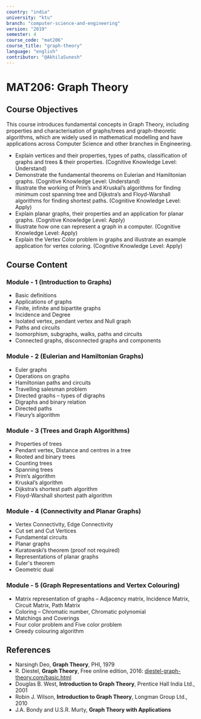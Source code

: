 ```yaml
---
country: "india"
university: "ktu"
branch: "computer-science-and-engineering"
version: "2019"
semester: 4
course_code: "mat206"
course_title: "graph-theory"
language: "english"
contributor: "@AkhilaSunesh"
---
```


# MAT206: Graph Theory

## Course Objectives

This course introduces fundamental concepts in Graph Theory, including properties and characterisation of graphs/trees and graph-theoretic algorithms, which are widely used in mathematical modelling and have applications across Computer Science and other branches in Engineering.

* Explain vertices and their properties, types of paths, classification of graphs and trees & their properties. (Cognitive Knowledge Level: Understand)  
* Demonstrate the fundamental theorems on Eulerian and Hamiltonian graphs. (Cognitive Knowledge Level: Understand)  
* Illustrate the working of Prim’s and Kruskal’s algorithms for finding minimum cost spanning tree and Dijkstra’s and Floyd-Warshall algorithms for finding shortest paths. (Cognitive Knowledge Level: Apply)  
* Explain planar graphs, their properties and an application for planar graphs. (Cognitive Knowledge Level: Apply)  
* Illustrate how one can represent a graph in a computer. (Cognitive Knowledge Level: Apply)  
* Explain the Vertex Color problem in graphs and illustrate an example application for vertex coloring. (Cognitive Knowledge Level: Apply)  

## Course Content

### Module - 1 (Introduction to Graphs)
* Basic definitions  
* Applications of graphs  
* Finite, infinite and bipartite graphs  
* Incidence and Degree  
* Isolated vertex, pendant vertex and Null graph  
* Paths and circuits  
* Isomorphism, subgraphs, walks, paths and circuits  
* Connected graphs, disconnected graphs and components  

### Module - 2 (Eulerian and Hamiltonian Graphs)
* Euler graphs  
* Operations on graphs  
* Hamiltonian paths and circuits  
* Travelling salesman problem  
* Directed graphs – types of digraphs  
* Digraphs and binary relation  
* Directed paths  
* Fleury’s algorithm  

### Module - 3 (Trees and Graph Algorithms)
* Properties of trees  
* Pendant vertex, Distance and centres in a tree  
* Rooted and binary trees  
* Counting trees  
* Spanning trees  
* Prim’s algorithm  
* Kruskal’s algorithm  
* Dijkstra’s shortest path algorithm  
* Floyd-Warshall shortest path algorithm  

### Module - 4 (Connectivity and Planar Graphs)
* Vertex Connectivity, Edge Connectivity  
* Cut set and Cut Vertices  
* Fundamental circuits  
* Planar graphs  
* Kuratowski’s theorem (proof not required)  
* Representations of planar graphs  
* Euler's theorem  
* Geometric dual  

### Module - 5 (Graph Representations and Vertex Colouring)
* Matrix representation of graphs – Adjacency matrix, Incidence Matrix, Circuit Matrix, Path Matrix  
* Coloring – Chromatic number, Chromatic polynomial  
* Matchings and Coverings  
* Four color problem and Five color problem  
* Greedy colouring algorithm  

## References

* Narsingh Deo, **Graph Theory**, PHI, 1979  
* R. Diestel, **Graph Theory**, Free online edition, 2016: [diestel-graph-theory.com/basic.html](http://diestel-graph-theory.com/basic.html)  
* Douglas B. West, **Introduction to Graph Theory**, Prentice Hall India Ltd., 2001  
* Robin J. Wilson, **Introduction to Graph Theory**, Longman Group Ltd., 2010  
* J.A. Bondy and U.S.R. Murty, **Graph Theory with Applications**
